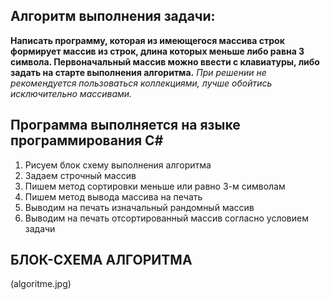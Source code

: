 ## Алгоритм выполнения задачи:

__Написать программу, которая из имеющегося массива строк формирует массив из строк, длина которых меньше либо равна 3 символа. Первоначальный массив можно ввести с клавиатуры, либо задать на старте выполнения алгоритма.__ _При решении не рекомендуется пользоваться коллекциями, лучше обойтись исключительно массивами._

## Программа выполняется на языке программирования C#
1.	Рисуем блок схему выполнения алгоритма
2.	Задаем строчный массив
3.	Пишем метод сортировки меньше или равно 3-м символам
4.	Пишем метод вывода массива на печать
5.	Выводим на печать изначальный рандомный массив
6.	Выводим на печать отсортированный массив согласно условием задачи

## БЛОК-СХЕМА АЛГОРИТМА
(algoritme.jpg)
